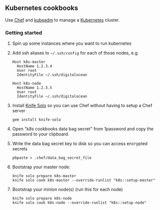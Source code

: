 ## Kubernetes cookbooks

Use [Chef](https://www.chef.io/) and [kubeadm](https://kubernetes.io/docs/setup/independent/create-cluster-kubeadm/) to manage a [Kubernetes](https://kubernetes.io/) cluster.

### Getting started

1. Spin up some instances where you want to run kubernetes
2. Add ssh aliases to `~/.ssh/config` for each of those nodes, e.g.

    ```
    Host k8s-master
      HostName 1.2.3.4
      User root
      IdentityFile ~/.ssh/digitalocean

    Host k8s-node
      HostName 1.2.3.5
      User root
      IdentityFile ~/.ssh/digitalocean
    ```
3. Install [Knife Solo](http://matschaffer.github.io/knife-solo/) so you can use Chef without
  having to setup a Chef server
    ```
    gem install knife-solo
    ```
4. Open "k8s cookbooks data bag secret" from 1password and copy the password to your clipboard.
5. Write the data bag secret key to disk so you can access encrypted secrets
   ```
   pbpaste > .chef/data_bag_secret_file
   ```
6. Bootstrap your master node:
    ```
    knife solo prepare k8s-master
    knife solo cook k8s-master --override-runlist "k8s::setup-master"
    ```
7. Bootstrap your minion node(s) (run this for each node)
    ```
    knife solo prepare k8s-node
    knife solo cook k8s-node --override-runlist "k8s::setup-node"
    ```
